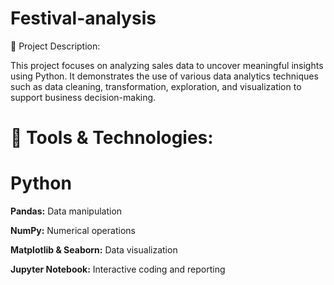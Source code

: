 # Festival-analysis

📁 Project Description:

This project focuses on analyzing sales data to uncover meaningful insights using Python. It demonstrates the use of various data analytics techniques such as data cleaning, transformation, exploration, and visualization to support business decision-making.

# 🧰 Tools & Technologies:

# Python 

**Pandas:** Data manipulation

**NumPy:** Numerical operations

**Matplotlib & Seaborn:** Data visualization

**Jupyter Notebook:** Interactive coding and reporting
